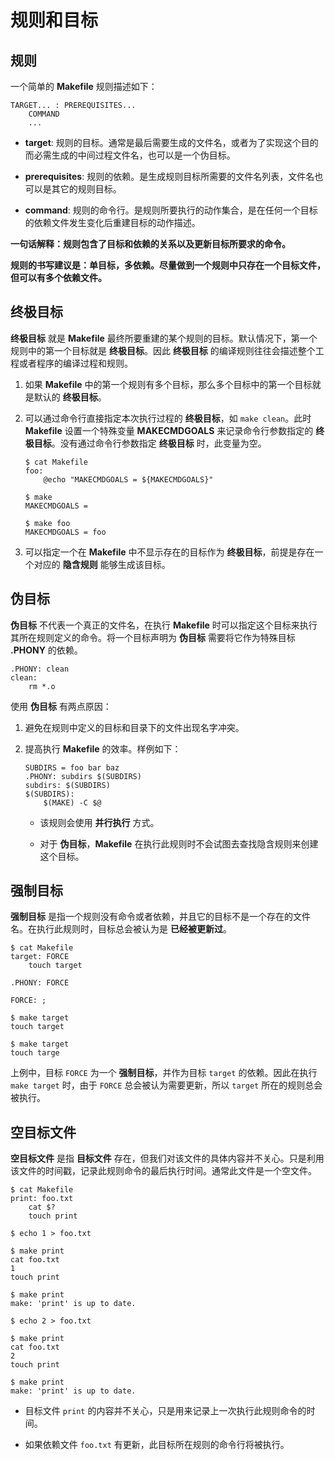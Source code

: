 # 规则和目标

## 规则

一个简单的 **Makefile** 规则描述如下：

```
TARGET... : PREREQUISITES...
	COMMAND
	...
```

 - **target**: 规则的目标。通常是最后需要生成的文件名，或者为了实现这个目的而必需生成的中间过程文件名，也可以是一个伪目标。

 - **prerequisites**: 规则的依赖。是生成规则目标所需要的文件名列表，文件名也可以是其它的规则目标。

 - **command**: 规则的命令行。是规则所要执行的动作集合，是在任何一个目标的依赖文件发生变化后重建目标的动作描述。

**一句话解释：规则包含了目标和依赖的关系以及更新目标所要求的命令。**

**规则的书写建议是：单目标，多依赖。尽量做到一个规则中只存在一个目标文件，但可以有多个依赖文件。**

## 终极目标

**终极目标** 就是 **Makefile** 最终所要重建的某个规则的目标。默认情况下，第一个规则中的第一个目标就是 **终极目标**。因此 **终极目标** 的编译规则往往会描述整个工程或者程序的编译过程和规则。

 1. 如果 **Makefile** 中的第一个规则有多个目标，那么多个目标中的第一个目标就是默认的 **终极目标**。

 2. 可以通过命令行直接指定本次执行过程的 **终极目标**，如 `make clean`。此时 **Makefile** 设置一个特殊变量 **MAKECMDGOALS** 来记录命令行参数指定的 **终极目标**。没有通过命令行参数指定 **终极目标** 时，此变量为空。

    ```
    $ cat Makefile
    foo:
        @echo "MAKECMDGOALS = ${MAKECMDGOALS}"

    $ make
    MAKECMDGOALS =

    $ make foo
    MAKECMDGOALS = foo
    ```

 3. 可以指定一个在 **Makefile** 中不显示存在的目标作为 **终极目标**，前提是存在一个对应的 **隐含规则** 能够生成该目标。

## 伪目标

**伪目标** 不代表一个真正的文件名，在执行 **Makefile** 时可以指定这个目标来执行其所在规则定义的命令。将一个目标声明为 **伪目标** 需要将它作为特殊目标 **.PHONY** 的依赖。

```
.PHONY: clean
clean:
    rm *.o
```

使用 **伪目标** 有两点原因：

 1. 避免在规则中定义的目标和目录下的文件出现名字冲突。

 2. 提高执行 **Makefile** 的效率。样例如下：

    ```
    SUBDIRS = foo bar baz
    .PHONY: subdirs $(SUBDIRS)
    subdirs: $(SUBDIRS)
    $(SUBDIRS):
        $(MAKE) -C $@
    ```

    - 该规则会使用 **并行执行** 方式。

    - 对于 **伪目标**，**Makefile** 在执行此规则时不会试图去查找隐含规则来创建这个目标。

## 强制目标

**强制目标** 是指一个规则没有命令或者依赖，并且它的目标不是一个存在的文件名。在执行此规则时，目标总会被认为是 **已经被更新过**。

```
$ cat Makefile 
target: FORCE
    touch target

.PHONY: FORCE

FORCE: ;

$ make target
touch target

$ make target
touch targe
```

上例中，目标 `FORCE` 为一个 **强制目标**，并作为目标 `target` 的依赖。因此在执行 `make target` 时，由于 `FORCE` 总会被认为需要更新，所以 `target` 所在的规则总会被执行。

## 空目标文件

**空目标文件** 是指 **目标文件** 存在，但我们对该文件的具体内容并不关心。只是利用该文件的时间戳，记录此规则命令的最后执行时间。通常此文件是一个空文件。

```
$ cat Makefile 
print: foo.txt
    cat $? 
    touch print

$ echo 1 > foo.txt

$ make print
cat foo.txt 
1
touch print

$ make print
make: 'print' is up to date.

$ echo 2 > foo.txt 

$ make print      
cat foo.txt 
2
touch print

$ make print
make: 'print' is up to date.
```

 - 目标文件 `print` 的内容并不关心，只是用来记录上一次执行此规则命令的时间。
 
 - 如果依赖文件 `foo.txt` 有更新，此目标所在规则的命令行将被执行。
